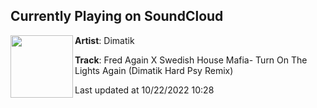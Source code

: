## Currently Playing on SoundCloud

[<img align="left" width="100" src="https://i1.sndcdn.com/artworks-gGjtzpC3TRkXRNke-Ao7YxQ-t500x500.jpg">](https://soundcloud.com/dimatik/fred-again-x-swedish-house-mafia-turn-on-the-lights-again-dimatik-hard-psy-remix)

**Artist**: Dimatik 

**Track**: Fred Again X Swedish House Mafia- Turn On The Lights Again (Dimatik Hard Psy Remix)

Last updated at 10/22/2022 10:28
